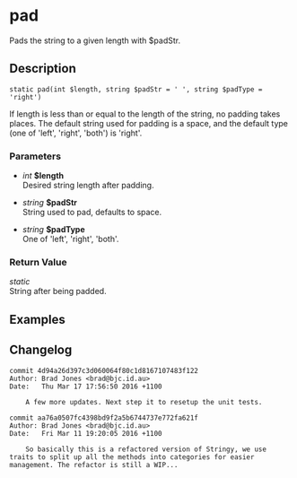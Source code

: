 # pad
Pads the string to a given length with $padStr.

## Description
`static pad(int $length, string $padStr = ' ', string $padType = 'right')`

If length is less than or equal to the length of the string, no padding
takes places. The default string used for padding is a space, and the
default type (one of 'left', 'right', 'both') is 'right'.

### Parameters
* _int_ __$length__  
Desired string length after padding.

* _string_ __$padStr__  
String used to pad, defaults to space.

* _string_ __$padType__  
One of 'left', 'right', 'both'.


### Return Value
_static_  
String after being padded.

## Examples

## Changelog
```
commit 4d94a26d397c3d060064f80c1d8167107483f122
Author: Brad Jones <brad@bjc.id.au>
Date:   Thu Mar 17 17:56:50 2016 +1100

    A few more updates. Next step it to resetup the unit tests.

commit aa76a0507fc4398bd9f2a5b6744737e772fa621f
Author: Brad Jones <brad@bjc.id.au>
Date:   Fri Mar 11 19:20:05 2016 +1100

    So basically this is a refactored version of Stringy, we use traits to split up all the methods into categories for easier management. The refactor is still a WIP...
```